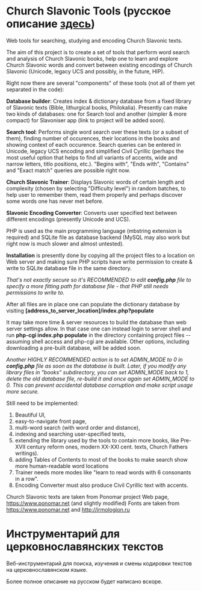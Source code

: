 # Church Slavonic Tools (русское описание <a href="#russian">здесь</a>)

Web tools for searching, studying and encoding Church Slavonic texts.

The aim of this project is to create a set of tools that perform word search and analysis of Church Slavonic books, help one to learn and explore Church Slavonic words and convert between existing encodings of Church Slavonic (Unicode, legacy UCS and possibly, in the future, HIP).

Right now there are  several "components" of these tools (not all of them yet separated in the code):

<b>Database builder</b>: Creates index & dictionary database from a fixed library of Slavonic texts (Bible, lithurgical books, Philokalia). Presently can make two kinds of databases: one for Search tool and another (simpler & more compact) for Slavoniser app (link to project will be added soon).

<b>Search tool</b>: Performs single word search over these texts (or a subset of them), finding number of occurences, their locations in the books and showing context of each occurence. Search queries can be entered in Unicode, legacy UCS encoding and simplified Civil Cyrillic (perhaps the most useful option that helps to find all variants of accents, wide and narrow letters, titlo positions, etc.). "Begins with", "Ends with", "Contains" and "Exact match" queries are possible right now.

<b>Church Slavonic Trainer</b>: Displays Slavonic words of certain length and complexity (chosen by selecting "Difficulty level") in random batches, to help user to remember them, read them properly and perhaps discover some words one has never met before.

<b>Slavonic Encoding Converter</b>: Converts user specified text between different encodings (presently Unicode and UCS).

PHP is used as the main programming language (mbstring extension is required) and SQLite file as database backend (MySQL may also work but right now is much slower and almost untested).

<b>Installation</b> is presently done by copying all the project files to a location on Web server and making sure PHP scripts have write permission to create & write to SQLite database file in the same directory. 

<i>That's not exactly secure so it's RECOMMENDED to edit <b>config.php</b> file to specify a more fitting path for database file - that PHP still needs permissions to write to.</i>

After all files are in place one can populate the dictionary database by visiting <b>[address_to_server_location]/index.php?populate</b>

It may take more time & server resources to build the database than web server settings allow. In that case one can instead login to server shell and run <b>php-cgi index.php populate</b> in the directory containing project files -- assuming shell access and php-cgi are available. Other options, including downloading a pre-built database, will be added soon.

<i>Another HIGHLY RECOMMENDED action is to set ADMIN_MODE to 0 in <b>config.php</b> file as soon as the database is built. Later, if you modify any library files in "books" subdirectory, you can set ADMIN_MODE back to 1, delete the old database file, re-build it and once again set ADMIN_MODE to 0. This can prevent accidental database corruption and make script usage more secure.</i>

Still need to be implemented: 
<ol>
<li>Beautiful UI, </li>
<li>easy-to-navigate front page, </li>
<li>multi-word search (with word order and distance), </li>
<li>indexing and searching user-specified texts,</li>
<li>extending the library used by the tools to contain more books, like Pre-XVII century reform ones, modern XX-XXI cent. texts, Church Fathers writings). </li>
<li>adding Tables of Contents to most of the books to make search show more human-readable word locations</li>
<li>Trainer needs more modes like "learn to read words with 6 consonants in a row".</li>
<li>Encoding Converter must also produce Civil Cyrillic text with accents.</li>
</ol>

Church Slavonic texts are taken from Ponomar project Web page, https://www.ponomar.net (and slightly modified)
Fonts are taken from https://www.ponomar.net and http://irmologion.ru 


# <a name="russian"> Инструментарий для церковнославянских текстов

Веб-инструментарий для поиска, изучения и смены кодировки текстов на церковнославянском языке.

Более полное описание на русском будет написано вскоре.
